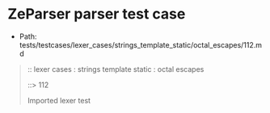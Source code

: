 # ZeParser parser test case

- Path: tests/testcases/lexer_cases/strings_template_static/octal_escapes/112.md

> :: lexer cases : strings template static : octal escapes
>
> ::> 112
>
> Imported lexer test
>
> <template pure> ZeroToThreeOctalDigit OctalDigit OctalDigit (other character/high digit)

## Input

`````js
`\115 `
`````

## Output

_Note: the whole output block is auto-generated. Manual changes will be overwritten!_

Below follow outputs in four parsing modes: sloppy mode, strict mode script goal, module goal, web compat mode (always sloppy).

Note that the output parts are auto-generated by the test runner to reflect actual result.

### Sloppy mode

Parsed with script goal and as if the code did not start with strict mode header.

`````
throws: Parser error!
  Template contained an illegal escape

`\115 `
^------- error
`````

### Strict mode

Parsed with script goal but as if it was starting with `"use strict"` at the top.

_Output same as sloppy mode._

### Module goal

Parsed with the module goal.

_Output same as sloppy mode._

### Web compat mode

Parsed in sloppy script mode but with the web compat flag enabled.

_Output same as sloppy mode._

